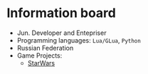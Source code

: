 # Information board
- Jun. Developer and Entepriser
- Programming languages: ```Lua/GLua```, ```Python```
- Russian Federation
- Game Projects:
  - [StarWars](https://discord.gg/4gqdF7BmcT)
